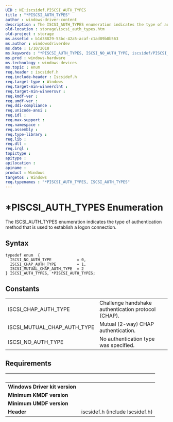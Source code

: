 ```yaml
---
UID : NE:iscsidef.PISCSI_AUTH_TYPES
title : "*PISCSI_AUTH_TYPES"
author : windows-driver-content
description : The ISCSI_AUTH_TYPES enumeration indicates the type of authentication method that is used to establish a logon connection.
old-location : storage\iscsi_auth_types.htm
old-project : storage
ms.assetid : b1d38829-53bc-42a5-acaf-c1ad89b8b563
ms.author : windowsdriverdev
ms.date : 1/10/2018
ms.keywords : "*PISCSI_AUTH_TYPES, ISCSI_NO_AUTH_TYPE, iscsidef/PISCSI_AUTH_TYPES, iscsidef/ISCSI_CHAP_AUTH_TYPE, iscsidef/ISCSI_MUTUAL_CHAP_AUTH_TYPE, PISCSI_AUTH_TYPES, ISCSI_AUTH_TYPES enumeration [Storage Devices], iscsidef/ISCSI_NO_AUTH_TYPE, ISCSI_CHAP_AUTH_TYPE, structs-iSCSI_a55ac905-6962-416f-a197-778a24eae524.xml, storage.iscsi_auth_types, iscsidef/ISCSI_AUTH_TYPES, ISCSI_MUTUAL_CHAP_AUTH_TYPE, PISCSI_AUTH_TYPES enumeration pointer [Storage Devices], ISCSI_AUTH_TYPES"
ms.prod : windows-hardware
ms.technology : windows-devices
ms.topic : enum
req.header : iscsidef.h
req.include-header : Iscsidef.h
req.target-type : Windows
req.target-min-winverclnt : 
req.target-min-winversvr : 
req.kmdf-ver : 
req.umdf-ver : 
req.ddi-compliance : 
req.unicode-ansi : 
req.idl : 
req.max-support : 
req.namespace : 
req.assembly : 
req.type-library : 
req.lib : 
req.dll : 
req.irql : 
topictype : 
apitype : 
apilocation : 
apiname : 
product : Windows
targetos : Windows
req.typenames : "*PISCSI_AUTH_TYPES, ISCSI_AUTH_TYPES"
---
```


# *PISCSI_AUTH_TYPES Enumeration
The ISCSI_AUTH_TYPES enumeration indicates the type of authentication method that is used to establish a logon connection.

## Syntax
````
typedef enum  { 
  ISCSI_NO_AUTH_TYPE           = 0,
  ISCSI_CHAP_AUTH_TYPE         = 1,
  ISCSI_MUTUAL_CHAP_AUTH_TYPE  = 2
} ISCSI_AUTH_TYPES, *PISCSI_AUTH_TYPES;
````

## Constants

<table>

<tr>
<td>ISCSI_CHAP_AUTH_TYPE</td>
<td>Challenge handshake authentication protocol (CHAP).</td>
</tr>

<tr>
<td>ISCSI_MUTUAL_CHAP_AUTH_TYPE</td>
<td>Mutual (2-way) CHAP authentication.</td>
</tr>

<tr>
<td>ISCSI_NO_AUTH_TYPE</td>
<td>No authentication type was specified.</td>
</tr>
</table>


## Requirements
| &nbsp; | &nbsp; |
| ---- |:---- |
| **Windows Driver kit version** |  |
| **Minimum KMDF version** |  |
| **Minimum UMDF version** |  |
| **Header** | iscsidef.h (include Iscsidef.h) |